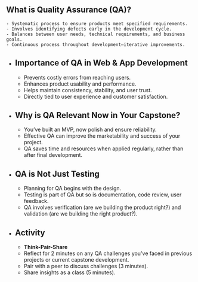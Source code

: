 ## What is Quality Assurance (QA)?
	- Systematic process to ensure products meet specified requirements.
	- Involves identifying defects early in the development cycle.
	- Balances between user needs, technical requirements, and business goals.
	- Continuous process throughout development—iterative improvements.
- ## Importance of QA in Web & App Development
	- Prevents costly errors from reaching users.
	- Enhances product usability and performance.
	- Helps maintain consistency, stability, and user trust.
	- Directly tied to user experience and customer satisfaction.
- ## Why is QA Relevant Now in Your Capstone?
	- You’ve built an MVP, now polish and ensure reliability.
	- Effective QA can improve the marketability and success of your project.
	- QA saves time and resources when applied regularly, rather than after final development.
- ## QA is Not Just Testing
	- Planning for QA begins with the design.
	- Testing is part of QA but so is documentation, code review, user feedback.
	- QA involves verification (are we building the product right?) and validation (are we building the right product?).
- ## Activity
	- **Think-Pair-Share**
	- Reflect for 2 minutes on any QA challenges you've faced in previous projects or current capstone development.
	- Pair with a peer to discuss challenges (3 minutes).
	- Share insights as a class (5 minutes).